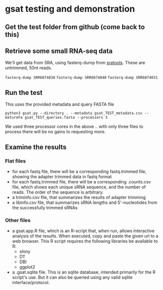 # gsat testing and demonstration


## Get the test folder from github (come back to this)

## Retrieve some small RNA-seq data

We'll get data from SRA, using fasterq-dump from [sratools](https://www.ncbi.nlm.nih.gov/sra/docs/toolkitsoft/). These are untrimmed, 50nt reads.

`fasterq-dump SRR6074038`
`fasterq-dump SRR6074040`
`fasterq-dump SRR6074031`

## Run the test

This uses the provided metadata and query FASTA file

`python3 gsat.py --directory . --metadata gsat_TEST_metadata.csv --matureFa gsat_TEST_queries.fasta --processors 3`

We used three processor cores in the above .. with only three files to process there will be no gains to requesting more. 

## Examine the results

### Flat files

* for each fastq file, there will be a corresponding fastq.trimmed file, showing the adapter trimmed data in fastq format
* for each fastq.trimmed file, there will be a corresponding .counts.csv file, which shows each unique sRNA sequence, and the number of reads. The order of the sequence is arbitrary.
* a triminfo.csv file, that summarizes the results of adapter trimming
* a libinfo.csv file, that summarizes sRNA lengths and 5'-nucleotides from the successfully trimmed sRNAs

### Other files

* a gsat.app.R file, which is an R-script that, when run, allows interactive analysis of the results. When executed, copy and paste the given url to a web browser. This R script requires the following libraries be available to R:
    * shiny
    * DT
    * DBI
    * ggplot2
* a .gsat.sqlite file. This is an sqlite database, intended primarily for the R script's use. But it can also be queried using any valid sqlite interface/protocol.








